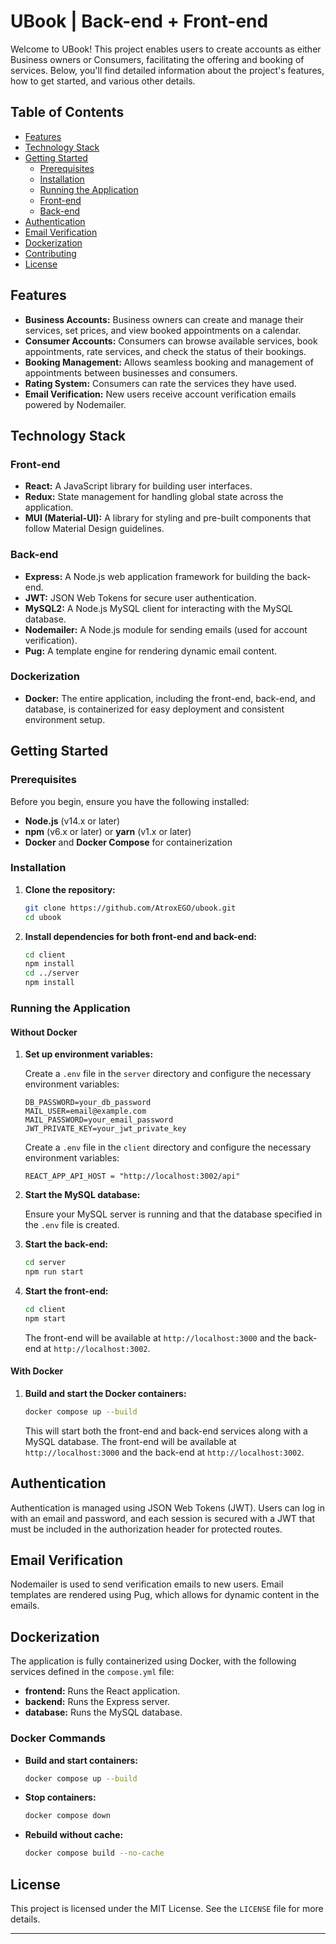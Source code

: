 # UBook | Back-end + Front-end

Welcome to UBook! This project enables users to create accounts as either Business owners or Consumers, facilitating the offering and booking of services. Below, you'll find detailed information about the project's features, how to get started, and various other details.

## Table of Contents

- [Features](#features)
- [Technology Stack](#technology-stack)
- [Getting Started](#getting-started)
  - [Prerequisites](#prerequisites)
  - [Installation](#installation)
  - [Running the Application](#running-the-application)
  - [Front-end](#front-end)
  - [Back-end](#back-end)
- [Authentication](#authentication)
- [Email Verification](#email-verification)
- [Dockerization](#dockerization)
- [Contributing](#contributing)
- [License](#license)

## Features

- **Business Accounts:** Business owners can create and manage their services, set prices, and view booked appointments on a calendar.
- **Consumer Accounts:** Consumers can browse available services, book appointments, rate services, and check the status of their bookings.
- **Booking Management:** Allows seamless booking and management of appointments between businesses and consumers.
- **Rating System:** Consumers can rate the services they have used.
- **Email Verification:** New users receive account verification emails powered by Nodemailer.

## Technology Stack

### Front-end

- **React:** A JavaScript library for building user interfaces.
- **Redux:** State management for handling global state across the application.
- **MUI (Material-UI):** A library for styling and pre-built components that follow Material Design guidelines.

### Back-end

- **Express:** A Node.js web application framework for building the back-end.
- **JWT:** JSON Web Tokens for secure user authentication.
- **MySQL2:** A Node.js MySQL client for interacting with the MySQL database.
- **Nodemailer:** A Node.js module for sending emails (used for account verification).
- **Pug:** A template engine for rendering dynamic email content.

### Dockerization

- **Docker:** The entire application, including the front-end, back-end, and database, is containerized for easy deployment and consistent environment setup.

## Getting Started

### Prerequisites

Before you begin, ensure you have the following installed:

- **Node.js** (v14.x or later)
- **npm** (v6.x or later) or **yarn** (v1.x or later)
- **Docker** and **Docker Compose** for containerization

### Installation

1. **Clone the repository:**

   ```bash
   git clone https://github.com/AtroxEGO/ubook.git
   cd ubook
   ```

2. **Install dependencies for both front-end and back-end:**

   ```bash
   cd client
   npm install
   cd ../server
   npm install
   ```

### Running the Application

#### Without Docker

1. **Set up environment variables:**

   Create a `.env` file in the `server` directory and configure the necessary environment variables:

   ```plaintext
   DB_PASSWORD=your_db_password
   MAIL_USER=email@example.com
   MAIL_PASSWORD=your_email_password
   JWT_PRIVATE_KEY=your_jwt_private_key
   ```

   Create a `.env` file in the `client` directory and configure the necessary environment variables:

   ```plaintext
   REACT_APP_API_HOST = "http://localhost:3002/api"
   ```

2. **Start the MySQL database:**

   Ensure your MySQL server is running and that the database specified in the `.env` file is created.

3. **Start the back-end:**

   ```bash
   cd server
   npm run start
   ```

4. **Start the front-end:**

   ```bash
   cd client
   npm start
   ```

   The front-end will be available at `http://localhost:3000` and the back-end at `http://localhost:3002`.

#### With Docker

1. **Build and start the Docker containers:**

   ```bash
   docker compose up --build
   ```

   This will start both the front-end and back-end services along with a MySQL database. The front-end will be available at `http://localhost:3000` and the back-end at `http://localhost:3002`.

## Authentication

Authentication is managed using JSON Web Tokens (JWT). Users can log in with an email and password, and each session is secured with a JWT that must be included in the authorization header for protected routes.

## Email Verification

Nodemailer is used to send verification emails to new users. Email templates are rendered using Pug, which allows for dynamic content in the emails.

## Dockerization

The application is fully containerized using Docker, with the following services defined in the `compose.yml` file:

- **frontend:** Runs the React application.
- **backend:** Runs the Express server.
- **database:** Runs the MySQL database.

### Docker Commands

- **Build and start containers:**

  ```bash
  docker compose up --build
  ```

- **Stop containers:**

  ```bash
  docker compose down
  ```

- **Rebuild without cache:**

  ```bash
  docker compose build --no-cache
  ```

## License

This project is licensed under the MIT License. See the `LICENSE` file for more details.

---

